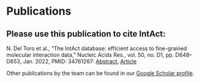 # Publications

## Please use this publication to cite IntAct:

N. Del Toro et al., “The IntAct database: efficient access to fine-grained molecular interaction data,” Nucleic Acids Res., vol. 50, no. D1, pp. D648–D653, Jan. 2022, PMID: 34761267: [Abstract](https://europepmc.org/article/MED/34761267), [Article](https://academic.oup.com/nar/article/50/D1/D648/6425548)

Other publications by the team can be found in our [Google Scholar profile](https://scholar.google.com/citations?view_op=list_works&hl=en&hl=en&user=BM_RTG0AAAAJ&sortby=pubdate).
